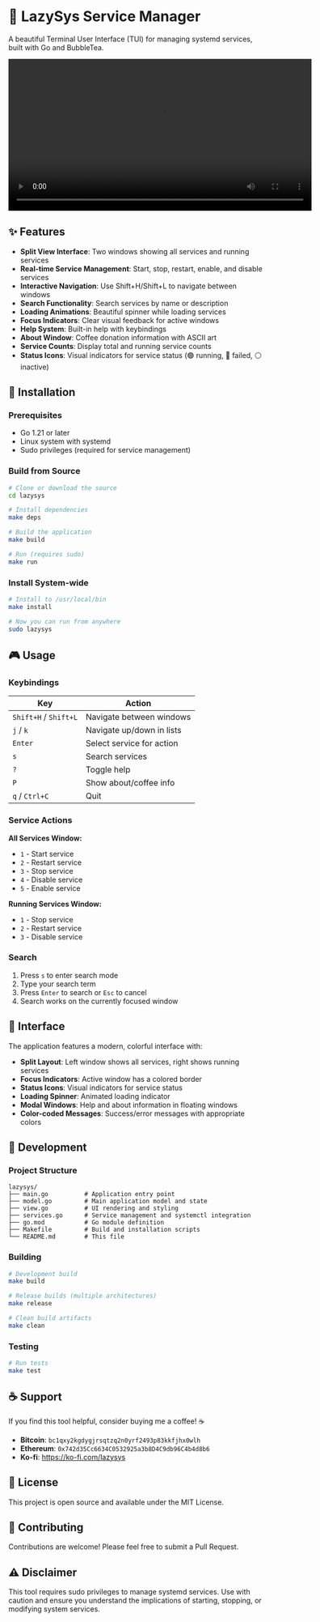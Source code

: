 # 🔧 LazySys Service Manager

A beautiful Terminal User Interface (TUI) for managing systemd services, built with Go and BubbleTea.

 <video src="assets/lazysys-git.mp4" controls width="600"></video>


## ✨ Features

- **Split View Interface**: Two windows showing all services and running services
- **Real-time Service Management**: Start, stop, restart, enable, and disable services
- **Interactive Navigation**: Use Shift+H/Shift+L to navigate between windows
- **Search Functionality**: Search services by name or description
- **Loading Animations**: Beautiful spinner while loading services
- **Focus Indicators**: Clear visual feedback for active windows
- **Help System**: Built-in help with keybindings
- **About Window**: Coffee donation information with ASCII art
- **Service Counts**: Display total and running service counts
- **Status Icons**: Visual indicators for service status (🟢 running, 🔴 failed, ⚪ inactive)

## 🚀 Installation

### Prerequisites

- Go 1.21 or later
- Linux system with systemd
- Sudo privileges (required for service management)

### Build from Source

```bash
# Clone or download the source
cd lazysys

# Install dependencies
make deps

# Build the application
make build

# Run (requires sudo)
make run
```

### Install System-wide

```bash
# Install to /usr/local/bin
make install

# Now you can run from anywhere
sudo lazysys
```

## 🎮 Usage

### Keybindings

| Key | Action |
|-----|--------|
| `Shift+H` / `Shift+L` | Navigate between windows |
| `j` / `k` | Navigate up/down in lists |
| `Enter` | Select service for action |
| `s` | Search services |
| `?` | Toggle help |
| `P` | Show about/coffee info |
| `q` / `Ctrl+C` | Quit |

### Service Actions

**All Services Window:**
- `1` - Start service
- `2` - Restart service
- `3` - Stop service
- `4` - Disable service
- `5` - Enable service

**Running Services Window:**
- `1` - Stop service
- `2` - Restart service
- `3` - Disable service

### Search

1. Press `s` to enter search mode
2. Type your search term
3. Press `Enter` to search or `Esc` to cancel
4. Search works on the currently focused window

## 🎨 Interface

The application features a modern, colorful interface with:

- **Split Layout**: Left window shows all services, right shows running services
- **Focus Indicators**: Active window has a colored border
- **Status Icons**: Visual indicators for service status
- **Loading Spinner**: Animated loading indicator
- **Modal Windows**: Help and about information in floating windows
- **Color-coded Messages**: Success/error messages with appropriate colors

## 🔧 Development

### Project Structure

```
lazysys/
├── main.go          # Application entry point
├── model.go         # Main application model and state
├── view.go          # UI rendering and styling
├── services.go      # Service management and systemctl integration
├── go.mod           # Go module definition
├── Makefile         # Build and installation scripts
└── README.md        # This file
```

### Building

```bash
# Development build
make build

# Release builds (multiple architectures)
make release

# Clean build artifacts
make clean
```

### Testing

```bash
# Run tests
make test
```

## ☕ Support

If you find this tool helpful, consider buying me a coffee! ☕

- **Bitcoin**: `bc1qxy2kgdygjrsqtzq2n0yrf2493p83kkfjhx0wlh`
- **Ethereum**: `0x742d35Cc6634C0532925a3b8D4C9db96C4b4d8b6`
- **Ko-fi**: https://ko-fi.com/lazysys

## 📝 License

This project is open source and available under the MIT License.

## 🤝 Contributing

Contributions are welcome! Please feel free to submit a Pull Request.

## ⚠️ Disclaimer

This tool requires sudo privileges to manage systemd services. Use with caution and ensure you understand the implications of starting, stopping, or modifying system services. 
